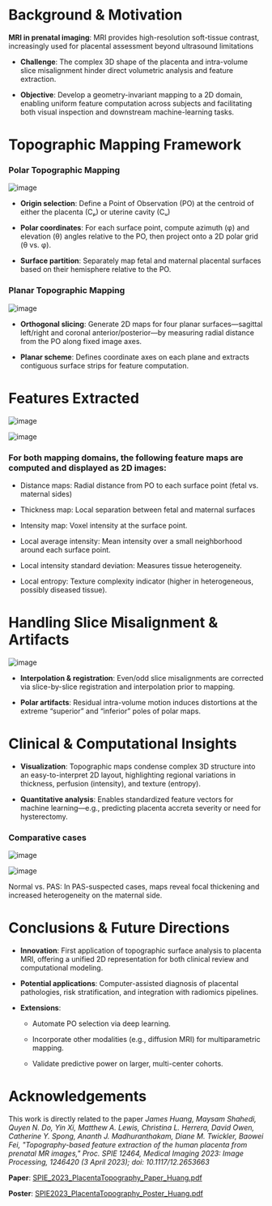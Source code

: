 # Background & Motivation
**MRI in prenatal imaging**: MRI provides high-resolution soft-tissue contrast, increasingly used for placental assessment beyond ultrasound limitations 

* **Challenge**: The complex 3D shape of the placenta and intra-volume slice misalignment hinder direct volumetric analysis and feature extraction.

* **Objective**: Develop a geometry-invariant mapping to a 2D domain, enabling uniform feature computation across subjects and facilitating both visual inspection and downstream machine-learning tasks.

# Topographic Mapping Framework
### Polar Topographic Mapping
![image](https://github.com/user-attachments/assets/b0944550-7c1f-467e-8342-e864d1baa9d1)

* **Origin selection**: Define a Point of Observation (PO) at the centroid of either the placenta (Cₚ) or uterine cavity (Cᵤ) 

* **Polar coordinates**: For each surface point, compute azimuth (φ) and elevation (θ) angles relative to the PO, then project onto a 2D polar grid (θ vs. φ).

* **Surface partition**: Separately map fetal and maternal placental surfaces based on their hemisphere relative to the PO.

### Planar Topographic Mapping
![image](https://github.com/user-attachments/assets/65dedd8e-56ed-41d5-b351-19d252201874)

* **Orthogonal slicing**: Generate 2D maps for four planar surfaces—sagittal left/right and coronal anterior/posterior—by measuring radial distance from the PO along fixed image axes.

* **Planar scheme**: Defines coordinate axes on each plane and extracts contiguous surface strips for feature computation.

# Features Extracted
![image](https://github.com/user-attachments/assets/62b11549-e1bb-4063-9c6d-7fcf5ab54496)

![image](https://github.com/user-attachments/assets/1ca1359b-dd41-41d9-ac0a-6b021573f1c7)


### For both mapping domains, the following feature maps are computed and displayed as 2D images:

  * Distance maps: Radial distance from PO to each surface point (fetal vs. maternal sides) 

  * Thickness map: Local separation between fetal and maternal surfaces 

  * Intensity map: Voxel intensity at the surface point.

  * Local average intensity: Mean intensity over a small neighborhood around each surface point.

  * Local intensity standard deviation: Measures tissue heterogeneity.

  * Local entropy: Texture complexity indicator (higher in heterogeneous, possibly diseased tissue).

# Handling Slice Misalignment & Artifacts
![image](https://github.com/user-attachments/assets/eb7c789a-9972-4211-81e9-ebed782ce902)

* **Interpolation & registration**: Even/odd slice misalignments are corrected via slice-by-slice registration and interpolation prior to mapping.

* **Polar artifacts**: Residual intra-volume motion induces distortions at the extreme “superior” and “inferior” poles of polar maps.

# Clinical & Computational Insights
* **Visualization**: Topographic maps condense complex 3D structure into an easy-to-interpret 2D layout, highlighting regional variations in thickness, perfusion (intensity), and texture (entropy).

* **Quantitative analysis**: Enables standardized feature vectors for machine learning—e.g., predicting placenta accreta severity or need for hysterectomy.

### Comparative cases
![image](https://github.com/user-attachments/assets/9f25f0a7-1f69-4ccb-b84d-09198bb2b990)

![image](https://github.com/user-attachments/assets/a93857a9-3a28-44d4-aaf6-70d65684409b)

Normal vs. PAS: In PAS-suspected cases, maps reveal focal thickening and increased heterogeneity on the maternal side.

# Conclusions & Future Directions
* **Innovation**: First application of topographic surface analysis to placenta MRI, offering a unified 2D representation for both clinical review and computational modeling.

* **Potential applications**: Computer-assisted diagnosis of placental pathologies, risk stratification, and integration with radiomics pipelines.

* **Extensions**:

  * Automate PO selection via deep learning.

  * Incorporate other modalities (e.g., diffusion MRI) for multiparametric mapping.

  * Validate predictive power on larger, multi-center cohorts.

# Acknowledgements
This work is directly related to the paper *James Huang, Maysam Shahedi, Quyen N. Do, Yin Xi, Matthew A. Lewis, Christina L. Herrera, David Owen, Catherine Y. Spong, Ananth J. Madhuranthakam, Diane M. Twickler, Baowei Fei, "Topography-based feature extraction of the human placenta from prenatal MR images," Proc. SPIE 12464, Medical Imaging 2023: Image Processing, 1246420 (3 April 2023); doi: 10.1117/12.2653663*

**Paper**: [SPIE_2023_PlacentaTopography_Paper_Huang.pdf](https://github.com/JamesHuang404/Placenta-Topography/files/11174914/SPIE_2023_PlacentaTopography_Paper_Huang.pdf)

**Poster**: [SPIE2023_PlacentaTopography_Poster_Huang.pdf](https://github.com/JamesHuang404/Placenta-Topography/files/11174919/SPIE2023_PlacentaTopography_Poster_Huang.pdf)
